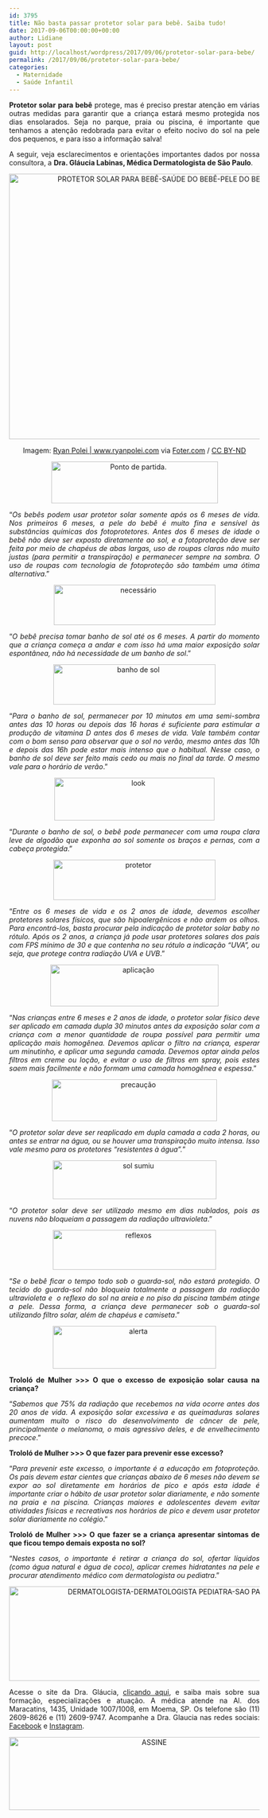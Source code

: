 ```yaml
---
id: 3795
title: Não basta passar protetor solar para bebê. Saiba tudo!
date: 2017-09-06T00:00:00+00:00
author: Lidiane
layout: post
guid: http://localhost/wordpress/2017/09/06/protetor-solar-para-bebe/
permalink: /2017/09/06/protetor-solar-para-bebe/
categories:
  - Maternidade
  - Saúde Infantil
---
```

<p align="justify">
  <strong>Protetor solar</strong> <strong>para bebê</strong> protege, mas é preciso prestar atenção em várias outras medidas para garantir que a criança estará mesmo protegida nos dias ensolarados. Seja no parque, praia ou piscina, é importante que tenhamos a atenção redobrada para evitar o efeito nocivo do sol na pele dos pequenos, e para isso a informação salva!
</p>

<p align="justify">
  A seguir, veja esclarecimentos e orientações importantes dados por nossa consultora, a <strong>Dra. Gláucia Labinas, Médica Dermatologista de São Paulo</strong>.
</p>

<p align="center">
  <img class="alignnone size-full wp-image-14099" src="http://www.trololodemulher.com.br/blog/wp-content/uploads/2017/09/PROTETOR-SOLAR-PARA-BEBÊ-SAÚDE-DO-BEBÊ-PELE-DO-BEBÊ-PROTEÇÃO-SOLAR-DO-BEBÊ.jpg" alt="PROTETOR SOLAR PARA BEBÊ-SAÚDE DO BEBÊ-PELE DO BEBÊ-PROTEÇÃO SOLAR DO BEBÊ" width="800" height="534" />
</p>

<p align="center">
  Imagem: <a href="https://www.flickr.com/photos/ryan_polei/36682704091/" target="_blank">Ryan Polei | www.ryanpolei.com</a> via <a href="http://foter.com/re/a4f7eb" target="_blank">Foter.com</a> / <a href="http://creativecommons.org/licenses/by-nd/2.0/" target="_blank">CC BY-ND</a>
</p>

<p align="center">
  <img class="alignnone size-full wp-image-14097" src="http://www.trololodemulher.com.br/blog/wp-content/uploads/2017/09/Ponto-de-partida..jpg" alt="Ponto de partida." width="335" height="84" />
</p>

<p align="justify">
  “<em>Os bebês podem usar protetor solar somente após os 6 meses de vida. Nos primeiros 6 meses, a pele do bebê é muito fina e sensível às substâncias químicas dos fotoprotetores. Antes dos 6 meses de idade o bebê não deve ser exposto diretamente ao sol, e a fotoproteção deve ser feita por meio de chapéus de abas largas, uso de roupas claras não muito justas (para permitir a transpiração) e permanecer sempre na sombra. O uso de roupas com tecnologia de fotoproteção são também uma ótima alternativa</em>.”
</p>

<p align="center">
  <img class="alignnone size-full wp-image-14096" src="http://www.trololodemulher.com.br/blog/wp-content/uploads/2017/09/necessário.jpg" alt="necessário" width="325" height="81" />
</p>

<p align="justify">
  “<em>O bebê precisa tomar banho de sol até os 6 meses. A partir do momento que a criança começa a andar e com isso há uma maior exposição solar espontânea, não há necessidade de um banho de sol</em>.”
</p>

<p align="center">
  <img class="alignnone size-full wp-image-14093" src="http://www.trololodemulher.com.br/blog/wp-content/uploads/2017/09/banho-de-sol.jpg" alt="banho de sol" width="326" height="81" />
</p>

<p align="justify">
  “<em>Para o banho de sol, permanecer por 10 minutos em uma semi-sombra antes das 10 horas ou depois das 16 horas é suficiente para estimular a produção de vitamina D antes dos 6 meses de vida. Vale também contar com o bom senso para observar que o sol no verão, mesmo antes das 10h e depois das 16h pode estar mais intenso que o habitual. Nesse caso, o banho de sol deve ser feito mais cedo ou mais no final da tarde. O mesmo vale para o horário de verão</em>.”
</p>

<p align="center">
  <img class="alignnone size-full wp-image-14095" src="http://www.trololodemulher.com.br/blog/wp-content/uploads/2017/09/look.jpg" alt="look" width="322" height="86" />
</p>

<p align="justify">
  “<em>Durante o banho de sol, o bebê pode permanecer com uma roupa clara leve de algodão que exponha ao sol somente os braços e pernas, com a cabeça protegida</em>.”
</p>

<p align="center">
  <img class="alignnone size-full wp-image-14102" src="http://www.trololodemulher.com.br/blog/wp-content/uploads/2017/09/protetor.jpg" alt="protetor" width="326" height="81" />
</p>

<p align="justify">
  “<em>Entre os 6 meses de vida e os 2 anos de idade, devemos escolher protetores solares físicos, que são hipoalergênicos e não ardem os olhos. Para encontrá-los, basta procurar pela indicação de protetor solar baby no rótulo. Após os 2 anos, a criança já pode usar protetores solares dos pais com FPS mínimo de 30 e que contenha no seu rótulo a indicação &#8220;UVA&#8221;, ou seja, que protege contra radiação UVA e UVB</em>.”
</p>

<p align="center">
  <img class="alignnone size-full wp-image-14092" src="http://www.trololodemulher.com.br/blog/wp-content/uploads/2017/09/aplicação.jpg" alt="aplicação" width="338" height="84" />
</p>

<p align="justify">
  “<em>Nas crianças entre 6 meses e 2 anos de idade, o protetor solar físico deve ser aplicado em camada dupla 30 minutos antes da exposição solar com a criança com a menor quantidade de roupa possível para permitir uma aplicação mais homogênea. Devemos aplicar o filtro na criança, esperar um minutinho, e aplicar uma segunda camada. Devemos optar ainda pelos filtros em creme ou loção, e evitar o uso de filtros em spray, pois estes saem mais facilmente e não formam uma camada homogênea e espessa</em>.”
</p>

<p align="center">
  <img class="alignnone size-full wp-image-14098" src="http://www.trololodemulher.com.br/blog/wp-content/uploads/2017/09/precaução.jpg" alt="precaução" width="332" height="84" />
</p>

<p align="justify">
  “<em>O protetor solar deve ser reaplicado em dupla camada a cada 2 horas, ou antes se entrar na água, ou se houver uma transpiração muito intensa. Isso vale mesmo para os protetores &#8220;resistentes à água&#8221;.</em>”
</p>

<p align="center">
  <img class="alignnone size-full wp-image-14104" src="http://www.trololodemulher.com.br/blog/wp-content/uploads/2017/09/sol-sumiu.jpg" alt="sol sumiu" width="329" height="78" />
</p>

<p align="justify">
  “<em>O protetor solar deve ser utilizado mesmo em dias nublados, pois as nuvens não bloqueiam a passagem da radiação ultravioleta</em>.”
</p>

<p align="center">
  <img class="alignnone size-full wp-image-14103" src="http://www.trololodemulher.com.br/blog/wp-content/uploads/2017/09/reflexos.jpg" alt="reflexos" width="328" height="80" />
</p>

<p align="justify">
  “<em>Se o bebê ficar o tempo todo sob o guarda-sol, não estará protegido. O tecido do guarda-sol não bloqueia totalmente a passagem da radiação ultravioleta e  o reflexo do sol na areia e no piso da piscina também atinge a pele. Dessa forma, a criança deve permanecer sob o guarda-sol utilizando filtro solar, além de chapéus e camiseta</em>.”
</p>

<p align="center">
  <img class="alignnone size-full wp-image-14091" src="http://www.trololodemulher.com.br/blog/wp-content/uploads/2017/09/alerta.jpg" alt="alerta" width="328" height="86" />
</p>

<p align="justify">
  <strong>Trololó de Mulher >>> O que o excesso de exposição solar causa na criança?</strong>
</p>

<p align="justify">
  “<em>Sabemos que 75% da radiação que recebemos na vida ocorre antes dos 20 anos de vida. A exposição solar excessiva e as queimaduras solares aumentam muito o risco do desenvolvimento de câncer de pele, principalmente o melanoma, o mais agressivo deles, e de envelhecimento precoce</em>.”
</p>

<p align="justify">
  <strong>Trololó de Mulher >>> O que fazer para prevenir esse excesso?</strong>
</p>

<p align="justify">
  “<em>Para prevenir este excesso, o importante é a educação em fotoproteção. Os pais devem estar cientes que crianças abaixo de 6 meses não devem se expor ao sol diretamente em horários de pico e após esta idade é importante criar o hábito de usar protetor solar diariamente, e não somente na praia e na piscina. Crianças maiores e adolescentes devem evitar atividades físicas e recreativas nos horários de pico e devem usar protetor solar diariamente no colégio</em>.”
</p>

<p align="justify">
  <strong>Trololó de Mulher >>> O que fazer se a criança apresentar sintomas de que ficou tempo demais exposta no sol?</strong>
</p>

<p align="justify">
  “<em>Nestes casos, o importante é retirar a criança do sol, ofertar líquidos (como água natural e água de coco), aplicar cremes hidratantes na pele e procurar atendimento médico com dermatologista ou pediatra</em>.”
</p>

<p align="center">
  <img class="alignnone size-full wp-image-14094" src="http://www.trololodemulher.com.br/blog/wp-content/uploads/2017/09/DERMATOLOGISTA-DERMATOLOGISTA-PEDIATRA-SAO-PAULO-DRA-GLAUCIA-LABINAS.jpg" alt="DERMATOLOGISTA-DERMATOLOGISTA PEDIATRA-SAO PAULO-DRA GLAUCIA LABINAS" width="800" height="190" />
</p>

<p align="justify">
  Acesse o site da Dra. Gláucia, <a href="http://draglaucialabinas.com.br/" target="_blank">clicando aqui</a>, e saiba mais sobre sua formação, especializações e atuação. A médica atende na Al. dos Maracatins, 1435, Unidade 1007/1008, em Moema, SP. Os telefone são (11) 2609-8626 e (11) 2609-9747. Acompanhe a Dra. Glaucia nas redes sociais: <a href="https://www.facebook.com/draglaucialabinas" target="_blank">Facebook</a> e <a href="https://www.instagram.com/draglaucialabinas/" target="_blank">Instagram</a>.
</p>

<p align="center">
  <a href="http://feedburner.google.com/fb/a/mailverify?uri=blogbichafemea&loc=pt_BR" target="_blank"><img class="alignnone size-full wp-image-14011" src="http://www.trololodemulher.com.br/blog/wp-content/uploads/2017/08/ASSINE.jpg" alt="ASSINE" width="568" height="147" /></a>
</p>

<p align="justify">